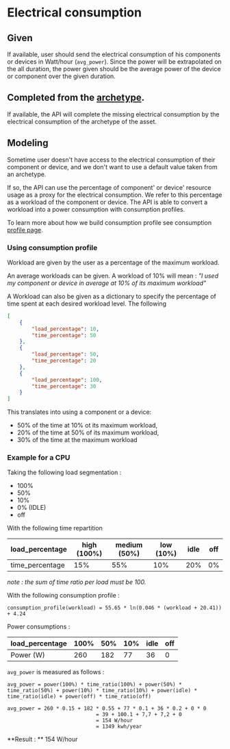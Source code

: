 # Electrical consumption

## Given

If available, user should send the electrical consumption of his components or devices in Watt/hour (`avg_power`).
Since the power will be extrapolated on the all duration, the power given should be the average power of the device or component over the given duration.

## Completed from the [archetype](../archetypes.md).

If available, the API will complete the missing electrical consumption by the electrical consumption of the archetype of the asset.

## Modeling

Sometime user doesn't have access to the electrical consumption of their component or device, and we don't want to use a default value taken from an archetype.

If so, the API can use the percentage of component' or device' resource usage as a proxy for the electrical consumption. We refer to this percentage as a workload of the component or device.
The API is able to convert a workload into a power consumption with consumption profiles.

To learn more about how we build consumption profile see consumption [profile page](../consumption_profile.md).

### Using consumption profile

Workload are given by the user as a percentage of the maximum workload.

An average workloads can be given. A workload of 10% will mean : *"I used my component or device in average at 10% of its maximum workload"*

A Workload can also be given as a dictionary to specify the percentage of time spent at each desired workload level.
The following 

```json
[
    {
        "load_percentage": 10,
        "time_percentage": 50
    },
    {
        "load_percentage": 50,
        "time_percentage": 20
    },
    {
        "load_percentage": 100,
        "time_percentage": 30
    }
]
```

This translates into using a component or a device:

- 50% of the time at 10% ot its maximum workload,
- 20% of the time at 50% of its maximum workload,
- 30% of the time at the maximum workload

### Example for a CPU

Taking the following load segmentation :

- 100%
- 50%
- 10%
- 0% (IDLE)
- off

With the following time repartition

| load_percentage | high (100%) | medium (50%) | low (10%) | idle | off |
|-----------------|-------------|--------------|-----------|------|-----|
| time_percentage | 15%         | 55%          | 10%       | 20%  | 0%  |

_note : the sum of time ratio per load must be 100._

With the following consumption profile : 

```consumption_profile(workload) = 55.65 * ln(0.046 * (workload + 20.41)) + 4.24```

Power consumptions : 

| load_percentage | 100% | 50% | 10% | idle | off |
|-----------------|------|-----|-----|------|-----|
| Power (W)       | 260  | 182 | 77  | 36   | 0   |

`avg_power` is measured as follows :

```
avg_power = power(100%) * time_ratio(100%) + power(50%) * time_ratio(50%) + power(10%) * time_ratio(10%) + power(idle) * time_ratio(idle) + power(off) * time_ratio(off)
```

```
avg_power = 260 * 0.15 + 182 * 0.55 + 77 * 0.1 + 36 * 0.2 + 0 * 0
                             = 39 + 100.1 + 7,7 + 7,2 + 0
                             = 154 W/hour
                             = 1349 kwh/year
```

**Result : ** 154 W/hour

